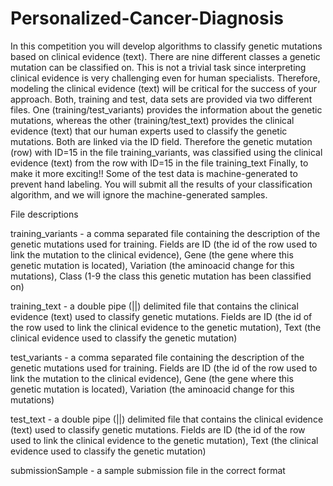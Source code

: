# Personalized-Cancer-Diagnosis
In this competition you will develop algorithms to classify genetic mutations based on clinical evidence (text).  There are nine different classes a genetic mutation can be classified on.  This is not a trivial task since interpreting clinical evidence is very challenging even for human specialists. Therefore, modeling the clinical evidence (text) will be critical for the success of your approach.  Both, training and test, data sets are provided via two different files. One (training/test_variants) provides the information about the genetic mutations, whereas the other (training/test_text) provides the clinical evidence (text) that our human experts used to classify the genetic mutations. Both are linked via the ID field.  Therefore the genetic mutation (row) with ID=15 in the file training_variants, was classified using the clinical evidence (text) from the row with ID=15 in the file training_text  Finally, to make it more exciting!! Some of the test data is machine-generated to prevent hand labeling. You will submit all the results of your classification algorithm, and we will ignore the machine-generated samples. 


File descriptions

training_variants - a comma separated file containing the description of the genetic mutations used for training. Fields are ID (the id of the row used to link the mutation to the clinical evidence), Gene (the gene where this genetic mutation is located), Variation (the aminoacid change for this mutations), Class (1-9 the class this genetic mutation has been classified on)


training_text - a double pipe (||) delimited file that contains the clinical evidence (text) used to classify genetic mutations. Fields are ID (the id of the row used to link the clinical evidence to the genetic mutation), Text (the clinical evidence used to classify the genetic mutation)


test_variants - a comma separated file containing the description of the genetic mutations used for training. Fields are ID (the id of the row used to link the mutation to the clinical evidence), Gene (the gene where this genetic mutation is located), Variation (the aminoacid change for this mutations)


test_text - a double pipe (||) delimited file that contains the clinical evidence (text) used to classify genetic mutations. Fields are ID (the id of the row used to link the clinical evidence to the genetic mutation), Text (the clinical evidence used to classify the genetic mutation)


submissionSample - a sample submission file in the correct format
